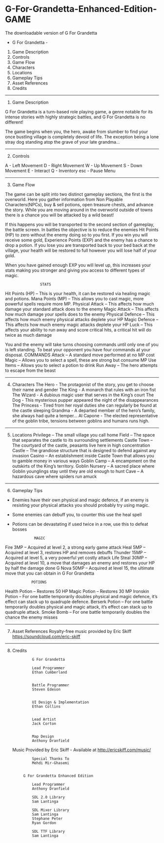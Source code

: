 # G-For-Grandetta-Enhanced-Edition-GAME
The downloadable version of G For Grandetta

- G For Grandetta - 
1. Game Description
2. Controls
3. Game Flow
4. Characters
5. Locations
6. Gameplay Tips
7. Asset References
8. Credits

**************************************************************************
1. Game Description

G For Grandetta is a turn-based role playing game, a genre
notable for its intense stories with highly strategic battles, and G For
Grandetta is no different!

The game begins when you, the hero, awake from slumber to find your 
once bustling village is completely devoid of life. The exception
being a lone stray dog standing atop the grave of your late grandma...

**************************************************************************
2. Controls

A   - Left Movement
D   - Right Movement
W   - Up Movement
S   - Down Movement
E   - Interact
Q   - Inventory
esc - Pause Menu

**************************************************************************
3. Game Flow

The game can be split into two distinct gameplay sections, the first is the
overworld. Here you gather information from Non Playable Characters(NPCs),
buy & sell potions, open treasure chests, and advance the story. While
you are moving around in the overworld outside of towns there is a chance
you will be attacked by a wild beast!

If this happens you will be transported to the second section of gameplay,
the battle screen. In battles the objective is to reduce the enemies Hit 
Points (HP) to zero without the enemy doing so to you first. If you win 
you will receive some gold, Experience Points (EXP) and the enemy has a 
chance to drop a potion. If you lose you are transported back to your bed 
back at the village, your health will be restored to full however you will
lose half of your gold.

When you have gained enough EXP you will level up, this increases your 
stats making you stronger and giving you access to different types of magic.

					STATS
Hit Points (HP)  – This is your health, it can be restored via healing magic
                   and potions.
Mana Points (MP) – This allows you to cast magic, more powerful spells 
                   require more MP.
Physical Attack  – This affects how much damage your standard attack does
                   to the enemy
Magic Attack     – This affects how much damage your spells does to the enemy
Physical Defence – This affects how much enemy physical attacks deplete your HP
Magic Defence    – This affects how much enemy magic attacks deplete your HP
Luck             – This affects your ability to run away and score critical
                   hits, a critical hit will do twice as much damage


You and the enemy will take turns choosing commands until only one of
you is left standing. To beat your opponent you have four commands at
your disposal.
					COMMANDS
Attack           – A standard move performed at no MP cost
Magic            – Allows you to select a spell, these are strong but
                   consume MP
Use Items        – Allows you to select a potion to drink
Run Away         – The hero attempts to escape from the beast

**************************************************************************
4. Characters
The Hero         - The protagonist of the story, you get to choose their
                   name and gender
The King         - A monarch that rules with an iron fist 
The Wizard       - A dubious magic user that serves in the King’s court
The Dog          - This mysterious pupper appeared the night of the
                   disappearances
The Princess     - Tired from her royal duties she can regularly be found
                   at the castle sleeping
Grandma          - A departed member of the hero’s family, she always had
                   quite a temper...
Al Capone        - The elected representative of the goblin tribe, tensions
                   between goblins and humans runs high.

**************************************************************************
5. Locations
Privilege        – The small village you call home
Field            – The space that separates the castle to its surrounding
                   settlements
Castle Town      – The courtyard of the castle, peasants live here in high
                   concentration 
Castle           – The grandiose structure that is designed to defend
                   against any invasion
Casino           – An establishment inside Castle Town that allows you to
                   gamble money in various ways
Goblin Camp      – A encampment on the outskirts of the King’s territory.
Goblin Nursery   – A sacred place where Goblin younglings stay until they
                   are old enough to hunt
Cave             – A hazardous cave where spiders run amuck

**************************************************************************
6. Gameplay Tips

+ Enemies have their own physical and magic defence, if an enemy is
  resisting your physical attacks you should probably try using magic.
+ Some enemies can debuff you, to counter this use the heal spell
+ Potions can be devastating if used twice in a row, use this to defeat 
  bosses

				MAGIC
Fire 3MP        – Acquired at level 2, a strong early game attack
Heal 5MP        – Acquired at level 3, restores HP and removes debuffs
Thunder 15MP    – Acquired at level 5, a very powerful yet costly attack
Life Steal 30MP – Acquired at level 10, a move that damages an enemy and
                  restores your HP by half the damage done
G Nova 50MP     – Acquired at level 15, the ultimate move that you can
                  obtain in G For Grandetta

				POTIONS
Health Potion   – Restores 50 HP
Magic Potion    – Restores 30 MP
Ironskin Potion – For one battle temporarily doubles physical and magic
                  defence, it’s effect can stack up to quadruple defence.
Berserk Potion  – For one battle temporarily doubles physical and magic attack,
                  it’s effect can stack up to quadruple attack.
Smoke Bomb      – For one battle temporarily doubles the chance the enemy misses

**************************************************************************
7. Asset References
Royalty-free music provided by Eric Skiff
https://soundcloud.com/eric-skiff

**************************************************************************
8. Credits

				G For Grandetta

				Lead Programmer
				Ethan Cumberland


				Battle Programmer
				Steven Edeson	


				UI Design & Implementation
				Ethan Collins


				Lead Artist
				Jack Corton


				Map Design
				Anthony Dranfield

	Music Provided by Eric Skiff - Available at http://ericskiff.com/music/

				Special Thanks To
				Mehdi Mir-Ghasemi

				
			G For Grandetta Enhanced Edition

				Lead Programmer
				Anthony Dranfield

				SDL 2.0 Library
				Sam Lantinga
				
				SDL Mixer Library
				Sam Lantinga
				Stephane Peter
				Ryan Gordon

				SDL TTF Library
				Sam Lantinga

